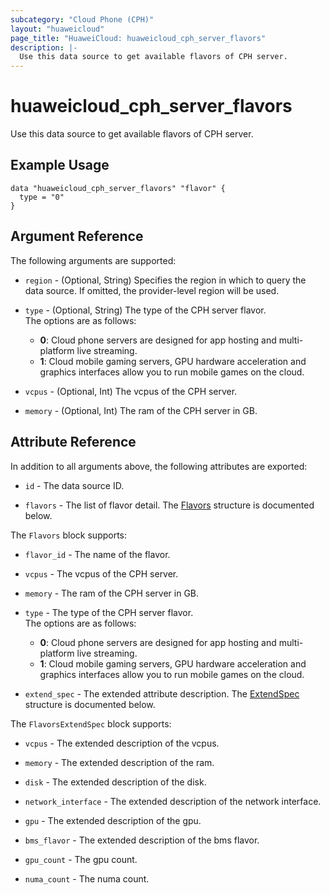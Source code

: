 ```yaml
---
subcategory: "Cloud Phone (CPH)"
layout: "huaweicloud"
page_title: "HuaweiCloud: huaweicloud_cph_server_flavors"
description: |-
  Use this data source to get available flavors of CPH server.
---
```


# huaweicloud_cph_server_flavors

Use this data source to get available flavors of CPH server.

## Example Usage

```hcl
data "huaweicloud_cph_server_flavors" "flavor" {
  type = "0"
}
```

## Argument Reference

The following arguments are supported:

* `region` - (Optional, String) Specifies the region in which to query the data source.
  If omitted, the provider-level region will be used.

* `type` - (Optional, String) The type of the CPH server flavor.  
  The options are as follows:
  + **0**: Cloud phone servers are designed for app hosting and multi-platform live streaming.
  + **1**: Cloud mobile gaming servers, GPU hardware acceleration and graphics interfaces
    allow you to run mobile games on the cloud.

* `vcpus` - (Optional, Int) The vcpus of the CPH server.

* `memory` - (Optional, Int) The ram of the CPH server in GB.

## Attribute Reference

In addition to all arguments above, the following attributes are exported:

* `id` - The data source ID.

* `flavors` - The list of flavor detail.
  The [Flavors](#serverFlavors_Flavors) structure is documented below.

<a name="serverFlavors_Flavors"></a>
The `Flavors` block supports:

* `flavor_id` - The name of the flavor.

* `vcpus` - The vcpus of the CPH server.

* `memory` - The ram of the CPH server in GB.

* `type` - The type of the CPH server flavor.  
  The options are as follows:
  + **0**: Cloud phone servers are designed for app hosting and multi-platform live streaming.
  + **1**: Cloud mobile gaming servers, GPU hardware acceleration and graphics interfaces
    allow you to run mobile games on the cloud.

* `extend_spec` - The extended attribute description.
  The [ExtendSpec](#serverFlavors_FlavorsExtendSpec) structure is documented below.

<a name="serverFlavors_FlavorsExtendSpec"></a>
The `FlavorsExtendSpec` block supports:

* `vcpus` - The extended description of the vcpus.

* `memory` - The extended description of the ram.

* `disk` - The extended description of the disk.

* `network_interface` - The extended description of the network interface.

* `gpu` - The extended description of the gpu.

* `bms_flavor` - The extended description of the bms flavor.

* `gpu_count` - The gpu count.

* `numa_count` - The numa count.
